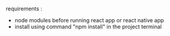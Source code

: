 requirements :
- node modules before running react app or react native app
- install using command "npm install" in the project terminal
